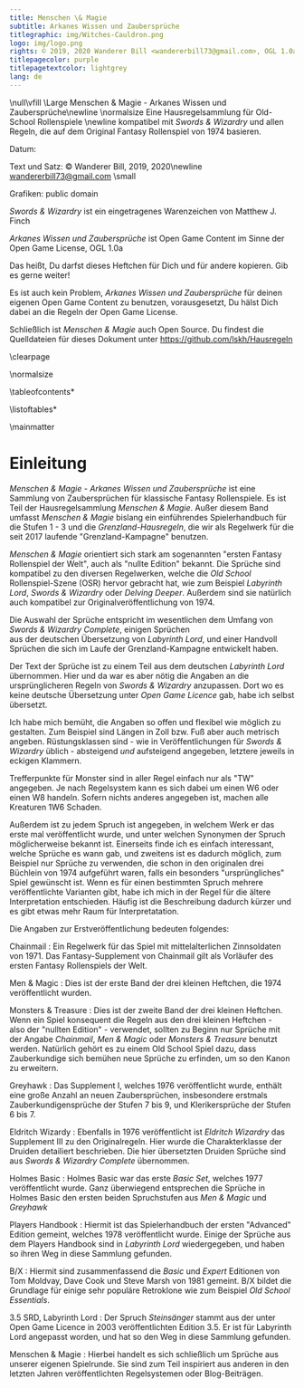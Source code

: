 ```yaml
---
title: Menschen \& Magie
subtitle: Arkanes Wissen und Zaubersprüche
titlegraphic: img/Witches-Cauldron.png
logo: img/logo.png
rights: © 2019, 2020 Wanderer Bill <wandererbill73@gmail.com>, OGL 1.0a
titlepagecolor: purple
titlepagetextcolor: lightgrey
lang: de
---
```


\null\vfill
\Large
Menschen & Magie - Arkanes Wissen und Zaubersprüche\newline
\normalsize
Eine Hausregelsammlung für Old-School Rollenspiele \newline
kompatibel mit *Swords & Wizardry* und allen Regeln, die auf dem
Original Fantasy Rollenspiel von 1974 basieren.

Datum:

Text und Satz: © Wanderer Bill, 2019, 2020\newline
<wandererbill73@gmail.com>
\small

Grafiken: public domain

*Swords & Wizardry* ist ein eingetragenes Warenzeichen von Matthew J.
Finch

*Arkanes Wissen und Zaubersprüche* ist Open Game
Content im Sinne der Open Game License, OGL 1.0a

Das heißt, Du darfst dieses Heftchen für Dich und für andere kopieren.
Gib es gerne weiter! 

Es ist auch kein Problem, *Arkanes Wissen und Zaubersprüche* für deinen
eigenen Open Game Content zu benutzen, vorausgesetzt, Du hälst Dich
dabei an die Regeln der Open Game License.

Schließlich ist *Menschen & Magie* auch Open Source. Du findest die
Quelldateien für dieses Dokument unter 
<https://github.com/lskh/Hausregeln>

\clearpage

\normalsize 

\tableofcontents*

\listoftables*

\mainmatter

# Einleitung

*Menschen & Magie - Arkanes Wissen und Zaubersprüche* ist eine
Sammlung von Zaubersprüchen für klassische Fantasy Rollenspiele.  Es
ist Teil der Hausregelsammlung *Menschen & Magie*. Außer diesem Band
umfasst *Menschen & Magie* bislang ein einführendes Spielerhandbuch
für die Stufen 1 - 3 und die *Grenzland-Hausregeln*, die wir als
Regelwerk für die seit 2017 laufende "Grenzland-Kampagne"
benutzen.

*Menschen & Magie* orientiert sich stark am sogenannten "ersten
Fantasy Rollenspiel der Welt", auch als "nullte Edition" bekannt. Die
Sprüche sind kompatibel zu den
diversen Regelwerken, welche die *Old School* Rollenspiel-Szene (OSR)
hervor gebracht hat, wie zum Beispiel *Labyrinth Lord*, *Swords &
Wizardry* oder *Delving Deeper*. Außerdem sind sie natürlich auch
kompatibel zur Originalveröffentlichung von 1974.

Die Auswahl der Sprüche entspricht im wesentlichen dem Umfang von
*Swords & Wizardry Complete*, einigen Sprüchen  
aus der deutschen Übersetzung von *Labyrinth Lord*, und
einer Handvoll Sprüchen die sich im Laufe der Grenzland-Kampagne entwickelt
haben.

Der Text der Sprüche ist zu einem Teil aus dem deutschen 
*Labyrinth Lord*
übernommen. Hier und da war es aber nötig die Angaben an die
ursprünglicheren Regeln von *Swords & Wizardry* anzupassen. Dort wo es
keine deutsche Übersetzung unter *Open Game Licence* gab, habe ich
selbst übersetzt.

Ich habe mich bemüht, die Angaben so offen und flexibel wie möglich zu
gestalten. Zum Beispiel sind Längen in Zoll bzw. Fuß aber auch
metrisch angeben. Rüstungsklassen sind - wie in Veröffentlichungen für
*Swords & Wizardry* üblich - absteigend *und* aufsteigend angegeben,
letztere jeweils in eckigen Klammern.

Trefferpunkte für Monster sind in aller Regel einfach nur als "TW"
angegeben. Je nach Regelsystem kann es sich dabei um einen W6 oder
einen W8 handeln. Sofern nichts anderes angegeben ist, machen alle
Kreaturen 1W6 Schaden.

Außerdem ist zu jedem Spruch ist angegeben, in welchem Werk er das erste mal
veröffentlicht wurde, und unter welchen Synonymen der Spruch
möglicherweise bekannt ist. Einerseits finde ich es einfach interessant,
welche Sprüche es wann gab, und zweitens ist es dadurch möglich, zum
Beispiel nur Sprüche zu verwenden, die schon in den originalen drei
Büchlein von 1974 aufgeführt waren, falls ein besonders "ursprüngliches" Spiel
gewünscht ist. Wenn es für einen bestimmten Spruch mehrere
veröffentlichte Varianten gibt, habe ich mich in der Regel für die
ältere Interpretation entschieden. Häufig ist die Beschreibung dadurch
kürzer und es gibt etwas mehr Raum für Interpretatation.

Die Angaben zur Erstveröffentlichung bedeuten folgendes:

Chainmail
:    Ein Regelwerk für das Spiel mit mittelalterlichen Zinnsoldaten
von 1971. Das
Fantasy-Supplement von Chainmail gilt als Vorläufer des ersten Fantasy
Rollenspiels der Welt.

Men & Magic
:    Dies ist der erste Band der drei kleinen Heftchen, die 1974
veröffentlicht wurden. 

Monsters & Treasure
:    Dies ist der zweite Band der drei kleinen Heftchen. 
Wenn ein Spiel konsequent die Regeln aus den drei kleinen Heftchen -  
also der "nullten Edition"  - verwendet, sollten zu Beginn nur Sprüche
mit der Angabe *Chainmail*, *Men & Magic* oder *Monsters & Treasure*
benutzt werden. Natürlich gehört es zu einem Old School Spiel dazu,
dass Zauberkundige sich bemühen neue Sprüche zu erfinden, um so
den Kanon zu erweitern.

Greyhawk
:    Das Supplement I, welches 1976 veröffentlicht wurde, enthält eine
große Anzahl an neuen Zaubersprüchen, insbesondere erstmals
Zauberkundigensprüche der Stufen 7 bis 9, und Klerikersprüche der
Stufen 6 bis 7.

Eldritch Wizardy
:    Ebenfalls in 1976 veröffentlicht ist *Eldritch Wizardry* das
Supplement III zu den Originalregeln. Hier wurde die Charakterklasse
der Druiden detailiert beschrieben. Die hier übersetzten Druiden Sprüche
sind aus *Swords & Wizardry Complete* übernommen.

Holmes Basic
:    Holmes Basic war das erste *Basic Set*, welches 1977
veröffentlicht wurde. Ganz überwiegend entsprechen die Sprüche in
Holmes Basic den ersten beiden Spruchstufen aus *Men & Magic* und
*Greyhawk*

Players Handbook
:    Hiermit ist das Spielerhandbuch der ersten "Advanced" Edition
gemeint, welches 1978 veröffentlicht wurde. Einige der Sprüche aus dem
Players Handbook sind in *Labyrinth Lord* wiedergegeben, und haben so
ihren Weg in diese Sammlung gefunden.

B/X
:    Hiermit sind zusammenfassend die *Basic* und *Expert* Editionen
von Tom Moldvay, Dave Cook und Steve Marsh von 1981 gemeint. B/X bildet die
Grundlage für einige sehr populäre Retroklone wie zum Beispiel *Old
School Essentials*.

3.5 SRD, Labyrinth Lord
:    Der Spruch *Steinsänger* stammt aus der unter Open Game Licence
in 2003 veröffentlichten Edition 3.5. Er ist für Labyrinth Lord angepasst
worden, und hat so den Weg in diese Sammlung gefunden.

Menschen & Magie
:    Hierbei handelt es sich schließlich um Sprüche aus unserer
eigenen Spielrunde. Sie sind zum Teil inspiriert aus anderen in den
letzten Jahren veröffentlichten Regelsystemen oder Blog-Beiträgen.



